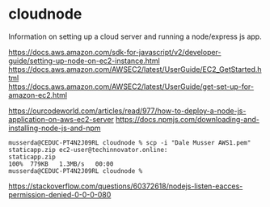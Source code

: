 # cloudnode
Information on setting up a cloud server and running a node/express js app.

<https://docs.aws.amazon.com/sdk-for-javascript/v2/developer-guide/setting-up-node-on-ec2-instance.html><br />
<https://docs.aws.amazon.com/AWSEC2/latest/UserGuide/EC2_GetStarted.html><br />
<https://docs.aws.amazon.com/AWSEC2/latest/UserGuide/get-set-up-for-amazon-ec2.html>

<https://ourcodeworld.com/articles/read/977/how-to-deploy-a-node-js-application-on-aws-ec2-server>
<https://docs.npmjs.com/downloading-and-installing-node-js-and-npm>

```
musserda@CEDUC-PT4N2J09RL cloudnode % scp -i "Dale Musser AWS1.pem" staticapp.zip ec2-user@techinnovator.online:
staticapp.zip                                                        100%  779KB   1.3MB/s   00:00    
musserda@CEDUC-PT4N2J09RL cloudnode % 

```
<https://stackoverflow.com/questions/60372618/nodejs-listen-eacces-permission-denied-0-0-0-080>

